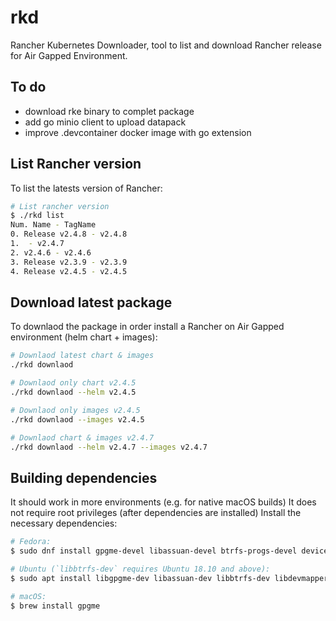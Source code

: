 # rkd
Rancher Kubernetes Downloader, tool to list and download Rancher release for Air Gapped Environment.

## To do
- download rke binary to complet package
- add go minio client to upload datapack
- improve .devcontainer docker image with go extension

## List Rancher version
To list the latests version of Rancher:

```bash
# List rancher version 
$ ./rkd list
Num. Name - TagName
0. Release v2.4.8 - v2.4.8
1.  - v2.4.7
2. v2.4.6 - v2.4.6
3. Release v2.3.9 - v2.3.9
4. Release v2.4.5 - v2.4.5
```

## Download latest package
To downlaod the package in order install a Rancher on Air Gapped environment (helm chart + images):

```bash
# Downlaod latest chart & images
./rkd downlaod
```

```bash
# Downlaod only chart v2.4.5
./rkd downlaod --helm v2.4.5
```

```bash
# Downlaod only images v2.4.5
./rkd downlaod --images v2.4.5
```

```bash
# Downlaod chart & images v2.4.7
./rkd downlaod --helm v2.4.7 --images v2.4.7
```

## Building dependencies

It should work in more environments (e.g. for native macOS builds)
It does not require root privileges (after dependencies are installed)
Install the necessary dependencies:

```bash
# Fedora:
$ sudo dnf install gpgme-devel libassuan-devel btrfs-progs-devel device-mapper-devel
```
```bash
# Ubuntu (`libbtrfs-dev` requires Ubuntu 18.10 and above):
$ sudo apt install libgpgme-dev libassuan-dev libbtrfs-dev libdevmapper-dev
```
```bash
# macOS:
$ brew install gpgme
```